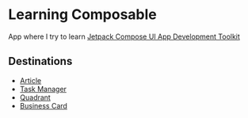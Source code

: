# Learning Composable

App where I try to learn [Jetpack Compose UI App Development Toolkit](https://developer.android.com/jetpack/compose)

## Destinations

- [Article](https://developer.android.com/codelabs/basic-android-kotlin-compose-composables-practice-problems#1)
- [Task Manager](https://developer.android.com/codelabs/basic-android-kotlin-compose-composables-practice-problems#2)
- [Quadrant](https://developer.android.com/codelabs/basic-android-kotlin-compose-composables-practice-problems#3)
- [Business Card](https://developer.android.com/codelabs/basic-android-kotlin-compose-business-card#0)
